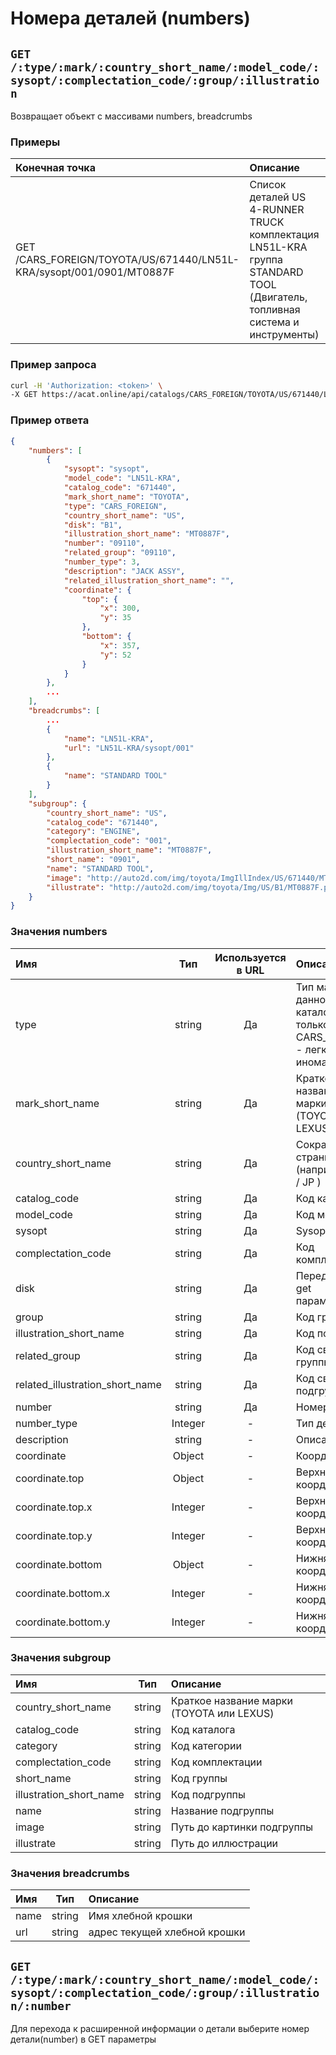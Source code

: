 # Номера деталей (numbers)

## `GET /:type/:mark/:country_short_name/:model_code/:sysopt/:complectation_code/:group/:illustration`

Возвращает объект с массивами numbers, breadcrumbs

### Примеры

| Конечная точка | Описание |
| :---- | :--------------- |
| GET /CARS_FOREIGN/TOYOTA/US/671440/LN51L-KRA/sysopt/001/0901/MT0887F | Список деталей US 4-RUNNER TRUCK комплектация LN51L-KRA группа STANDARD TOOL (Двигатель, топливная система и инструменты) |

### Пример запроса

```bash
curl -H 'Authorization: <token>' \
-X GET https://acat.online/api/catalogs/CARS_FOREIGN/TOYOTA/US/671440/LN51L-KRA/sysopt/001/0901/MT0887F
```

### Пример ответа

```json
{
    "numbers": [
        {
            "sysopt": "sysopt",
            "model_code": "LN51L-KRA",
            "catalog_code": "671440",
            "mark_short_name": "TOYOTA",
            "type": "CARS_FOREIGN",
            "country_short_name": "US",
            "disk": "B1",
            "illustration_short_name": "MT0887F",
            "number": "09110",
            "related_group": "09110",
            "number_type": 3,
            "description": "JACK ASSY",
            "related_illustration_short_name": "",
            "coordinate": {
                "top": {
                    "x": 300,
                    "y": 35
                },
                "bottom": {
                    "x": 357,
                    "y": 52
                }
            }
        },
        ...
    ],
    "breadcrumbs": [
        ...
        {
            "name": "LN51L-KRA",
            "url": "LN51L-KRA/sysopt/001"
        },
        {
            "name": "STANDARD TOOL"
        }
    ],
    "subgroup": {
        "country_short_name": "US",
        "catalog_code": "671440",
        "category": "ENGINE",
        "complectation_code": "001",
        "illustration_short_name": "MT0887F",
        "short_name": "0901",
        "name": "STANDARD TOOL",
        "image": "http://auto2d.com/img/toyota/ImgIllIndex/US/671440/MT0887F.png",
        "illustrate": "http://auto2d.com/img/toyota/Img/US/B1/MT0887F.png"
    }
}
```

### Значения numbers

| Имя | Тип | Используется в URL | Описание |
| :---- | :------: | :------: | :--------------- |
| type | string | Да | Тип машины (в данном каталоге только CARS_FOREIGN - легковые иномарки)  |
| mark_short_name | string | Да | Краткое название марки (TOYOTA или LEXUS) |
| country_short_name | string | Да | Сокращение страны (например: US / JP ) |
| catalog_code | string | Да | Код каталога |
| model_code | string | Да | Код модели |
| sysopt | string | Да | Sysopt |
| complectation_code | string | Да | Код комплектации |
| disk | string | Да | Передается get параметром |
| group | string | Да | Код группы |
| illustration_short_name | string | Да | Код подгруппы |
| related_group | string | Да | Код связанной группы |
| related_illustration_short_name | string | Да | Код связанной подгруппы |
| number | string | Да | Номер детали |
| number_type | Integer | - | Тип детали |
| description | string | - | Описание |
| coordinate | Object | - | Координата |
| coordinate.top | Object | - | Верхняя координата |
| coordinate.top.x | Integer | - | Верхняя координата Х |
| coordinate.top.y | Integer | - | Верхняя координата Y |
| coordinate.bottom | Object | - | Нижняя координата |
| coordinate.bottom.x | Integer | - | Нижняя координата Х |
| coordinate.bottom.y | Integer | - | Нижняя координата Y |

### Значения subgroup

| Имя | Тип | Описание |
| :---- | :------: | :--------------- |
| country_short_name | string | Краткое название марки (TOYOTA или LEXUS) |
| catalog_code | string | Код каталога |
| category | string | Код категории |
| complectation_code | string | Код комплектации |
| short_name | string | Код группы |
| illustration_short_name | string | Код подгруппы |
| name | string | Название подгруппы |
| image | string | Путь до картинки подгруппы |
| illustrate | string | Путь до иллюстрации |


### Значения breadcrumbs

| Имя | Тип | Описание |
| :---- | :------: | :--------------- |
| name | string | Имя хлебной крошки |
| url | string | адрес текущей хлебной крошки |

## `GET /:type/:mark/:country_short_name/:model_code/:sysopt/:complectation_code/:group/:illustration/:number`

Для перехода к расширенной информации о детали выберите номер детали(number) в GET параметры
